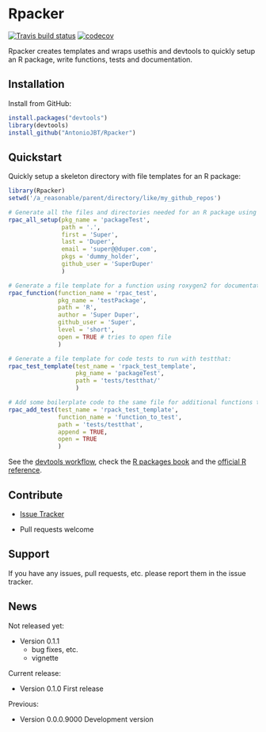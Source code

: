 
# Rpacker

[![Travis build status](https://travis-ci.org/AntonioJBT/Rpacker.svg?branch=master)](https://travis-ci.org/AntonioJBT/Rpacker)
[![codecov](https://codecov.io/gh/AntonioJBT/Rpacker/branch/master/graph/badge.svg)](https://codecov.io/gh/AntonioJBT/Rpacker)

Rpacker creates templates and wraps usethis and devtools to quickly setup an R package, write functions, tests and documentation.

## Installation

<!---
You can install the released version of Rpacker from [CRAN](https://CRAN.R-project.org) with:

``` r
install.packages("Rpacker")
```
--->

Install from GitHub:
``` r
install.packages("devtools")
library(devtools)
install_github("AntonioJBT/Rpacker")
```


## Quickstart

Quickly setup a skeleton directory with file templates for an R package:

``` r
library(Rpacker)
setwd('/a_reasonable/parent/directory/like/my_github_repos')

# Generate all the files and directories needed for an R package using the devtools workflow:
rpac_all_setup(pkg_name = 'packageTest',
               path = '.',
               first = 'Super',
               last = 'Duper',
               email = 'super@@duper.com',
               pkgs = 'dummy_holder',
               github_user = 'SuperDuper'
               )

# Generate a file template for a function using roxygen2 for documentation:
rpac_function(function_name = 'rpac_test',
              pkg_name = 'testPackage',
              path = 'R',
              author = 'Super Duper',
              github_user = 'Super',
              level = 'short',
              open = TRUE # tries to open file
              )

# Generate a file template for code tests to run with testthat:
rpac_test_template(test_name = 'rpack_test_template',
                   pkg_name = 'packageTest',
                   path = 'tests/testthat/'
                   )

# Add some boilerplate code to the same file for additional functions to test:
rpac_add_test(test_name = 'rpack_test_template',
              function_name = 'function_to_test',
              path = 'tests/testthat',
              append = TRUE,
              open = TRUE
              )

```

See the [devtools workflow](https://devtools.r-lib.org/), check the [R packages book](http://r-pkgs.had.co.nz/) and the [official R reference](https://cran.r-project.org/doc/manuals/r-release/R-exts.html).

## Contribute

- [Issue Tracker](https://github.com/AntonioJBT/Rpacker/issues)

- Pull requests welcome


Support
-------

If you have any issues, pull requests, etc. please report them in the issue tracker.

## News

Not released yet:

- Version 0.1.1
  + bug fixes, etc.
  + vignette

Current release:

- Version 0.1.0
  First release

Previous:

- Version 0.0.0.9000
  Development version


